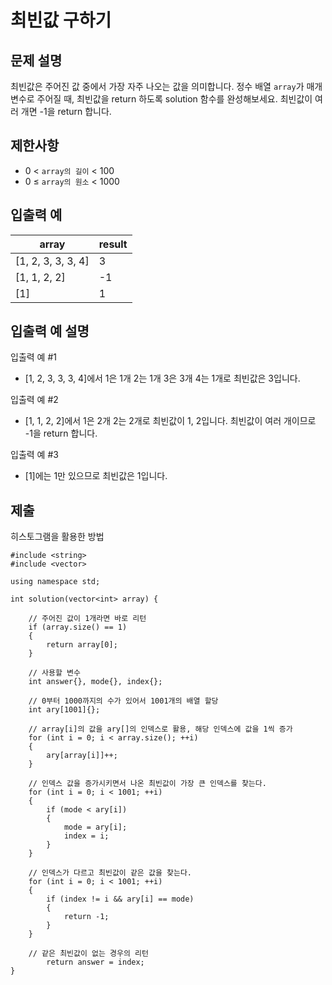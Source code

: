 # 최빈값 구하기

## 문제 설명

최빈값은 주어진 값 중에서 가장 자주 나오는 값을 의미합니다. 정수 배열 `array`가 매개변수로 주어질 때, 최빈값을 return 하도록 solution 함수를 완성해보세요. 최빈값이 여러 개면 -1을 return 합니다.

## 제한사항

+ 0 < `array의 길이` < 100
+ 0 ≤ `array의 원소` < 1000

## 입출력 예

array|result
---|---
[1, 2, 3, 3, 3, 4]|3
[1, 1, 2, 2]|-1
[1]|1

## 입출력 예 설명

입출력 예 #1

+ [1, 2, 3, 3, 3, 4]에서 1은 1개 2는 1개 3은 3개 4는 1개로 최빈값은 3입니다.

입출력 예 #2

+ [1, 1, 2, 2]에서 1은 2개 2는 2개로 최빈값이 1, 2입니다. 최빈값이 여러 개이므로 -1을 return 합니다.

입출력 예 #3

+ [1]에는 1만 있으므로 최빈값은 1입니다.

## 제출

히스토그램을 활용한 방법
```
#include <string>
#include <vector>

using namespace std;

int solution(vector<int> array) {

    // 주어진 값이 1개라면 바로 리턴
    if (array.size() == 1)
    {
        return array[0];
    }

    // 사용할 변수
    int answer{}, mode{}, index{};

    // 0부터 1000까지의 수가 있어서 1001개의 배열 할당
    int ary[1001]{};

    // array[i]의 값을 ary[]의 인덱스로 활용, 해당 인덱스에 값을 1씩 증가
    for (int i = 0; i < array.size(); ++i)
    {
        ary[array[i]]++;
    }

    // 인덱스 값을 증가시키면서 나온 최빈값이 가장 큰 인덱스를 찾는다.
    for (int i = 0; i < 1001; ++i)
    {
        if (mode < ary[i])
        {
            mode = ary[i];
            index = i;
        }
    }

    // 인덱스가 다르고 최빈값이 같은 값을 찾는다.
    for (int i = 0; i < 1001; ++i)
    {
        if (index != i && ary[i] == mode)
        {
            return -1;
        }
    }

    // 같은 최빈값이 없는 경우의 리턴
        return answer = index;
}
```